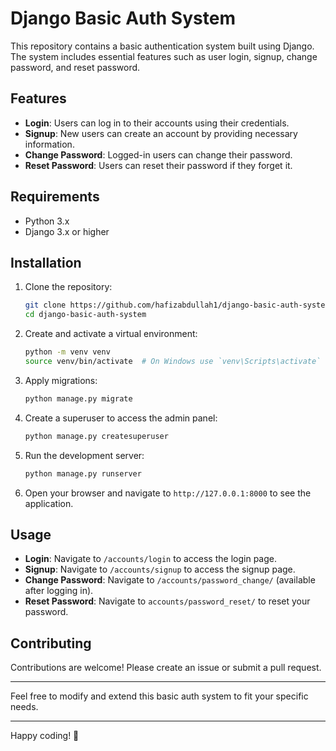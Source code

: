 # Django Basic Auth System

This repository contains a basic authentication system built using Django. The system includes essential features such as user login, signup, change password, and reset password.

## Features

- **Login**: Users can log in to their accounts using their credentials.
- **Signup**: New users can create an account by providing necessary information.
- **Change Password**: Logged-in users can change their password.
- **Reset Password**: Users can reset their password if they forget it.

## Requirements

- Python 3.x
- Django 3.x or higher

## Installation

1. Clone the repository:

   ```bash
   git clone https://github.com/hafizabdullah1/django-basic-auth-system.git
   cd django-basic-auth-system
   ```

2. Create and activate a virtual environment:

   ```bash
   python -m venv venv
   source venv/bin/activate  # On Windows use `venv\Scripts\activate`
   ```

3. Apply migrations:

   ```bash
   python manage.py migrate
   ```

4. Create a superuser to access the admin panel:

   ```bash
   python manage.py createsuperuser
   ```

5. Run the development server:

   ```bash
   python manage.py runserver
   ```

6. Open your browser and navigate to `http://127.0.0.1:8000` to see the application.

## Usage

- **Login**: Navigate to `/accounts/login` to access the login page.
- **Signup**: Navigate to `/accounts/signup` to access the signup page.
- **Change Password**: Navigate to `/accounts/password_change/` (available after logging in).
- **Reset Password**: Navigate to `accounts/password_reset/` to reset your password.

## Contributing

Contributions are welcome! Please create an issue or submit a pull request.

---

Feel free to modify and extend this basic auth system to fit your specific needs.

---

Happy coding! 🎉
